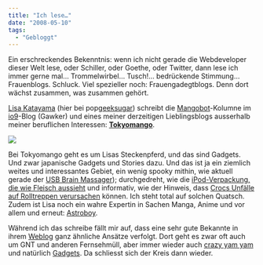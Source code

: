 ```yaml
---
title: "Ich lese…"
date: "2008-05-10"
tags:
  - "Gebloggt"
---
```


Ein erschreckendes Bekenntnis: wenn ich nicht gerade die Webdeveloper dieser Welt lese, oder Schiller, oder Goethe, oder Twitter, dann lese ich immer gerne mal… Trommelwirbel… Tusch!… bedrückende Stimmung… Frauenblogs. Schluck. Viel spezieller noch: Frauengadegtblogs. Denn dort wächst zusammen, was zusammen gehört.

[Lisa Katayama](http://www.blogger.com/profile/20377317) (hier bei pop[geeksugar](http://www.geeksugar.com/536570)) schreibt die [Mangobot](http://io9.com/387996/the-original-speed-racer)\-Kolumne im [io9](http://io9.com/)\-Blog (Gawker) und eines meiner derzeitigen Lieblingsblogs ausserhalb meiner beruflichen Interessen: [**Tokyomango**](http://www.tokyomango.com/tokyo_mango/).

![](/img/codecandies/ZZ4878A145.png)

Bei Tokyomango geht es um Lisas Steckenpferd, und das sind Gadgets. Und zwar japanische Gadgets und Stories dazu. Und das ist ja ein ziemlich weites und interessantes Gebiet, ein wenig spooky mithin, wie aktuell gerade der [USB Brain Massager](http://www.tokyomango.com/tokyo_mango/2008/05/usb-brain-massa.html)); durchgedreht, wie die [iPod-Verpackung, die wie Fleisch aussieht](http://www.tokyomango.com/tokyo_mango/2008/04/ipod-case-looks.html) und informativ, wie der Hinweis, dass [Crocs Unfälle auf Rolltreppen verursachen](http://www.tokyomango.com/tokyo_mango/2008/04/crocs-blamed-fo.html) können. Ich steht total auf solchen Quatsch. Zudem ist Lisa noch ein wahre Expertin in Sachen Manga, Anime und vor allem und erneut: [Astroboy](http://en.wikipedia.org/wiki/Astroboy).

Während ich das schreibe fällt mir auf, dass eine sehr gute Bekannte in ihrem [Weblog](http://abraxandria.de/) ganz ähnliche Ansätze verfolgt. Dort geht es zwar oft auch um GNT und anderen Fernsehmüll, aber immer wieder auch [crazy yam yam](http://abraxandria.de/post/category/crazy-yam-yam/) und natürlich [Gadgets](http://abraxandria.de/post/category/spielereien/). Da schliesst sich der Kreis dann wieder.
